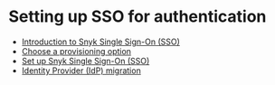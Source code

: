 # Setting up SSO for authentication

* [Introduction to Snyk Single Sign-On \(SSO\)](introduction-to-snyk-single-sign-on-sso.md)
* [Choose a provisioning option](choose-a-provisioning-option.md)
* [Set up Snyk Single Sign-On \(SSO\)](set-up-snyk-single-sign-on-sso.md)
* [Identity Provider \(IdP\) migration](identity-provider-idp-migration.md)

